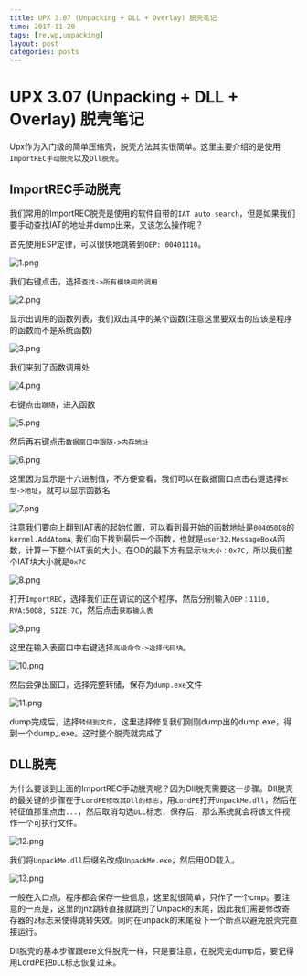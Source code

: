 ```yaml
---
title: UPX 3.07 (Unpacking + DLL + Overlay) 脱壳笔记
time: 2017-11-20
tags: [re,wp,unpacking]
layout: post
categories: posts
---
```


# UPX 3.07 (Unpacking + DLL + Overlay) 脱壳笔记

Upx作为入门级的简单压缩壳，脱壳方法其实很简单。这里主要介绍的是使用`ImportREC手动脱壳`以及`Dll脱壳`。

## ImportREC手动脱壳

我们常用的ImportREC脱壳是使用的软件自带的`IAT auto search`，但是如果我们要手动查找IAT的地址并dump出来，又该怎么操作呢？

首先使用ESP定律，可以很快地跳转到`OEP: 00401110`。

![1.png](/images/unpacking/upx-dll-unpack/1.png)

我们右键点击，选择`查找->所有模块间的调用`

![2.png](/images/unpacking/upx-dll-unpack/2.png)

显示出调用的函数列表，我们双击其中的某个函数(注意这里要双击的应该是程序的函数而不是系统函数)

![3.png](/images/unpacking/upx-dll-unpack/3.png)

我们来到了函数调用处

![4.png](/images/unpacking/upx-dll-unpack/4.png)

右键点击`跟随`，进入函数

![5.png](/images/unpacking/upx-dll-unpack/5.png)

然后再右键点击`数据窗口中跟随->内存地址`

![6.png](/images/unpacking/upx-dll-unpack/6.png)

这里因为显示是十六进制值，不方便查看，我们可以在数据窗口点击右键选择`长型->地址`，就可以显示函数名

![7.png](/images/unpacking/upx-dll-unpack/7.png)

注意我们要向上翻到IAT表的起始位置，可以看到最开始的函数地址是`004050D8`的`kernel.AddAtomA`, 我们向下找到最后一个函数，也就是`user32.MessageBoxA`函数，计算一下整个IAT表的大小。在OD的最下方有显示`块大小：0x7C`，所以我们整个IAT块大小就是`0x7C`

![8.png](/images/unpacking/upx-dll-unpack/8.png)

打开`ImportREC`，选择我们正在调试的这个程序，然后分别输入`OEP：1110, RVA:50D8, SIZE:7C`，然后点击`获取输入表`

![9.png](/images/unpacking/upx-dll-unpack/9.png)

这里在输入表窗口中右键选择`高级命令->选择代码块`。

![10.png](/images/unpacking/upx-dll-unpack/10.png)

然后会弹出窗口，选择完整转储，保存为`dump.exe`文件

![11.png](/images/unpacking/upx-dll-unpack/11.png)

dump完成后，选择`转储到文件`，这里选择修复我们刚刚dump出的dump.exe，得到一个dump_.exe。这时整个脱壳就完成了

## DLL脱壳

为什么要谈到上面的ImportREC手动脱壳呢？因为Dll脱壳需要这一步骤。Dll脱壳的最关键的步骤在于`LordPE修改其Dll的标志`，用`LordPE`打开`UnpackMe.dll`，然后在特征值那里点击`...`，然后取消勾选`DLL`标志，保存后，那么系统就会将该文件视作一个可执行文件。

![12.png](/images/unpacking/upx-dll-unpack/12.png)

我们将`UnpackMe.dll`后缀名改成`UnpackMe.exe`，然后用OD载入。

![13.png](/images/unpacking/upx-dll-unpack/13.png)

一般在入口点，程序都会保存一些信息，这里就很简单，只作了一个cmp。要注意的一点是，这里的jnz跳转直接就跳到了Unpack的末尾，因此我们需要修改寄存器的`z`标志来使得跳转失效。同时在unpack的末尾设下一个断点以避免脱壳完直接运行。

Dll脱壳的基本步骤跟exe文件脱壳一样，只是要注意，在脱壳完dump后，要记得用LordPE把`DLL`标志恢复过来。